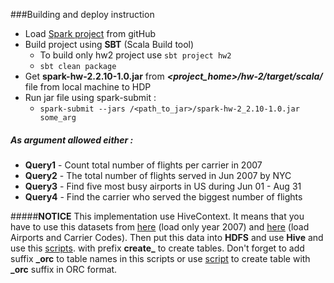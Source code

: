 ###Building and deploy instruction

*  Load [Spark project](https://github.com/ltv12/spark) from gitHub
* Build project using **SBT** (Scala Build tool)
    * To build only hw2 project use ```sbt project hw2```
    * ``` sbt clean package ```
*  Get **spark-hw-2.2.10-1.0.jar** from ***<project_home>/hw-2/target/scala/*** file from local machine to HDP
*  Run jar file using spark-submit :
    * ``` spark-submit --jars /<path_to_jar>/spark-hw-2_2.10-1.0.jar some_arg ```

##### As argument allowed either :

* **Query1** - Count total number of flights per carrier in 2007
* **Query2** - The total number of flights served in Jun 2007 by NYC
* **Query3** - Find five most busy airports in US during Jun 01 - Aug 31
* **Query4** - Find the carrier who served the biggest number of flights

#####**NOTICE**
This implementation use HiveContext. It means that you have to use this
datasets from [here](http://stat-computing.org/dataexpo/2009/the-data.html)
(load only year 2007) and [here](http://stat-computing.org/dataexpo/2009/supplemental-data.html)
(load Airports and Carrier Codes).
Then put this data into **HDFS** and use **Hive** and use this [scripts](https://github.com/ltv12/hive/tree/master/hive/hw-1/scripts).
with prefix **create_** to create tables. Don't forget to add suffix **_orc** to table names in this scripts or use
[script](https://github.com/ltv12/hive/blob/master/hive/hw-4/scripts/scheme_ORC.sql) to create table with **_orc**
suffix in ORC format.

